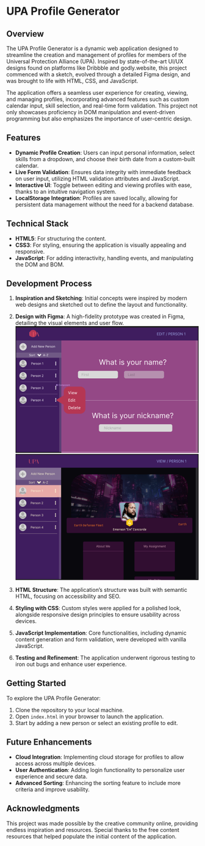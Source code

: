 # UPA Profile Generator

## Overview

The UPA Profile Generator is a dynamic web application designed to streamline the creation and management of profiles for members of the Universal Protection Alliance (UPA). Inspired by state-of-the-art UI/UX designs found on platforms like Dribbble and godly.website, this project commenced with a sketch, evolved through a detailed Figma design, and was brought to life with HTML, CSS, and JavaScript. 

The application offers a seamless user experience for creating, viewing, and managing profiles, incorporating advanced features such as custom calendar input, skill selection, and real-time form validation. This project not only showcases proficiency in DOM manipulation and event-driven programming but also emphasizes the importance of user-centric design.

## Features

- **Dynamic Profile Creation**: Users can input personal information, select skills from a dropdown, and choose their birth date from a custom-built calendar.
- **Live Form Validation**: Ensures data integrity with immediate feedback on user input, utilizing HTML validation attributes and JavaScript.
- **Interactive UI**: Toggle between editing and viewing profiles with ease, thanks to an intuitive navigation system.
- **LocalStorage Integration**: Profiles are saved locally, allowing for persistent data management without the need for a backend database.

## Technical Stack

- **HTML5**: For structuring the content.
- **CSS3**: For styling, ensuring the application is visually appealing and responsive.
- **JavaScript**: For adding interactivity, handling events, and manipulating the DOM and BOM.

## Development Process

1. **Inspiration and Sketching**: Initial concepts were inspired by modern web designs and sketched out to define the layout and functionality.
2. **Design with Figma**: A high-fidelity prototype was created in Figma, detailing the visual elements and user flow.
![Screenshot](./figmascreenshots/editview.png)
![Screenshot](./figmascreenshots/profileview.png)

3. **HTML Structure**: The application’s structure was built with semantic HTML, focusing on accessibility and SEO.
4. **Styling with CSS**: Custom styles were applied for a polished look, alongside responsive design principles to ensure usability across devices.
5. **JavaScript Implementation**: Core functionalities, including dynamic content generation and form validation, were developed with vanilla JavaScript.
6. **Testing and Refinement**: The application underwent rigorous testing to iron out bugs and enhance user experience.

## Getting Started

To explore the UPA Profile Generator:

1. Clone the repository to your local machine.
2. Open `index.html` in your browser to launch the application.
3. Start by adding a new person or select an existing profile to edit.

## Future Enhancements

- **Cloud Integration**: Implementing cloud storage for profiles to allow access across multiple devices.
- **User Authentication**: Adding login functionality to personalize user experience and secure data.
- **Advanced Sorting**: Enhancing the sorting feature to include more criteria and improve usability.

## Acknowledgments

This project was made possible by the creative community online, providing endless inspiration and resources. Special thanks to the free content resources that helped populate the initial content of the application.
